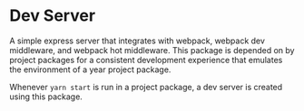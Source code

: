 # Dev Server

A simple express server that integrates with webpack, webpack dev middleware, and webpack hot middleware. This package
is depended on by project packages for a consistent development experience that emulates the environment of a year project
package.

Whenever `yarn start` is run in a project package, a dev server is created using this package.